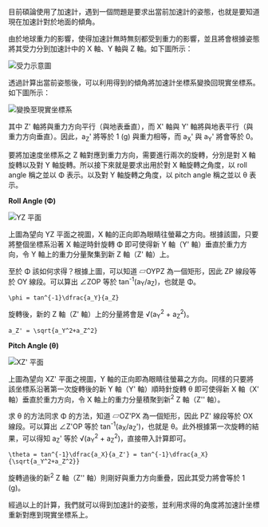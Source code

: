 <!--
[date]: 2014-04-17
[title]: 獲取加速計之姿態
[name]: get-the-orientation-of-accelerometer
[tag]: accelerometer | 加速計, IMU | 慣性測量單元, orientation | 姿態, spatial rotation | 空間旋轉
-->

目前碩論使用了加速計，遇到一個問題是要求出當前加速計的姿態，也就是要知道現在加速計對於地面的傾角。

由於地球重力的影響，使得加速計無時無刻都受到重力的影響，並且將會根據姿態將其受力分到加速計中的 X 軸、Y 軸與 Z 軸。如下圖所示：

![受力示意圖](http://i.minus.com/j1AqLt9aEP4ZD.png)

透過計算出當前姿態後，可以利用得到的傾角將加速計坐標系變換回現實坐標系。如下圖所示：

![變換至現實坐標系](http://i.minus.com/jkQDrnG2HGXAU.png)

其中 Z' 軸將與重力方向平行（與地表垂直），而 X' 軸與 Y' 軸將與地表平行（與重力方向垂直）。因此，a<sub>Z</sub>' 將等於 1 (g) 與重力相等，而 a<sub>X</sub>' 與 a<sub>Y</sub>' 將會等於 0。

要將加速度坐標系之 Z 軸對應到重力方向，需要進行兩次的旋轉，分別是對 X 軸旋轉以及對 Y 軸旋轉。所以接下來就是要求出用於對 X 軸旋轉之角度，以 roll angle 稱之並以 Φ 表示。以及對 Y 軸旋轉之角度，以 pitch angle 稱之並以 θ 表示。

**Roll Angle (Φ)**

![YZ 平面](http://i.minus.com/jBkE3uCEQpoOb.png)

上圖為望向 YZ 平面之視圖，X 軸的正向即為眼睛往螢幕之方向。根據該圖，只要將整個坐標系沿著 X 軸逆時針旋轉 Φ 即可使得新 Y 軸（Y' 軸）垂直於重力方向，令 Y 軸上的重力分量聚集到新 Z 軸（Z' 軸）上。

至於 Φ 該如何求得？根據上圖，可以知道 ▱OYPZ 為一個矩形，因此 ZP 線段等於 OY 線段。可以算出 ∠ZOP 等於 tan<sup>-1</sup>(a<sub>Y</sub>/a<sub>Z</sub>)，也就是 Φ。

```mathjax
\phi = tan^{-1}\dfrac{a_Y}{a_Z}
```

旋轉後，新的 Z 軸（Z' 軸）上的分量將會是 √(a<sub>Y</sub><sup>2</sup> + a<sub>Z</sub><sup>2</sup>)。

```mathjax
a_Z' = \sqrt{a_Y^2+a_Z^2}
```

**Pitch Angle (θ)**

![XZ' 平面](http://i.minus.com/jCMNOUavhdCv6.png)

上圖為望向 XZ' 平面之視圖，Y 軸的正向即為眼睛往螢幕之方向。同樣的只要將該坐標系沿著第一次旋轉後的新 Y 軸（Y' 軸）順時針旋轉 θ 即可使得新 X 軸（X' 軸）垂直於重力方向，令 X 軸上的重力分量積聚到新<sup>2</sup> Z 軸（Z'' 軸）。

求 θ 的方法同求 Φ 的方法，知道 ▱OZ'PX 為一個矩形，因此 PZ' 線段等於 OX 線段。可以算出 ∠Z'OP 等於 tan<sup>-1</sup>(a<sub>X</sub>/a<sub>Z</sub>')，也就是 θ。此外根據第一次旋轉的結果，可以得知 a<sub>Z</sub>' 等於 √(a<sub>Y</sub><sup>2</sup> + a<sub>Z</sub><sup>2</sup>)，直接帶入計算即可。

```mathjax
\theta = tan^{-1}\dfrac{a_X}{a_Z'} = tan^{-1}\dfrac{a_X}{\sqrt{a_Y^2+a_Z^2}}
```

旋轉過後的新<sup>2</sup> Z 軸（Z'' 軸）則剛好與重力方向重疊，因此其受力將會等於 1 (g)。

經過以上的計算，我們就可以得到加速計的姿態，並利用求得的角度將加速計坐標重新對應到現實坐標系上。

